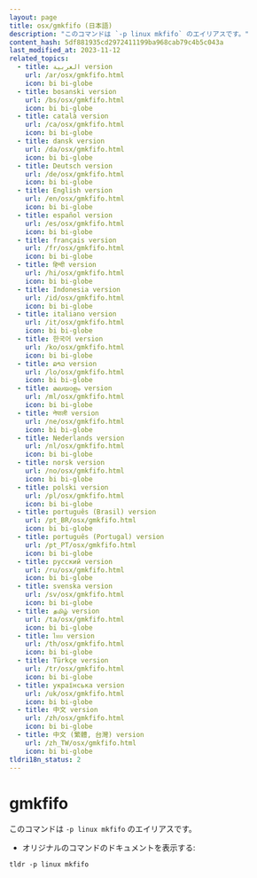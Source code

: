 ```yaml
---
layout: page
title: osx/gmkfifo (日本語)
description: "このコマンドは `-p linux mkfifo` のエイリアスです。"
content_hash: 5df881935cd2972411199ba968cab79c4b5c043a
last_modified_at: 2023-11-12
related_topics:
  - title: العربية version
    url: /ar/osx/gmkfifo.html
    icon: bi bi-globe
  - title: bosanski version
    url: /bs/osx/gmkfifo.html
    icon: bi bi-globe
  - title: català version
    url: /ca/osx/gmkfifo.html
    icon: bi bi-globe
  - title: dansk version
    url: /da/osx/gmkfifo.html
    icon: bi bi-globe
  - title: Deutsch version
    url: /de/osx/gmkfifo.html
    icon: bi bi-globe
  - title: English version
    url: /en/osx/gmkfifo.html
    icon: bi bi-globe
  - title: español version
    url: /es/osx/gmkfifo.html
    icon: bi bi-globe
  - title: français version
    url: /fr/osx/gmkfifo.html
    icon: bi bi-globe
  - title: हिन्दी version
    url: /hi/osx/gmkfifo.html
    icon: bi bi-globe
  - title: Indonesia version
    url: /id/osx/gmkfifo.html
    icon: bi bi-globe
  - title: italiano version
    url: /it/osx/gmkfifo.html
    icon: bi bi-globe
  - title: 한국어 version
    url: /ko/osx/gmkfifo.html
    icon: bi bi-globe
  - title: ລາວ version
    url: /lo/osx/gmkfifo.html
    icon: bi bi-globe
  - title: മലയാളം version
    url: /ml/osx/gmkfifo.html
    icon: bi bi-globe
  - title: नेपाली version
    url: /ne/osx/gmkfifo.html
    icon: bi bi-globe
  - title: Nederlands version
    url: /nl/osx/gmkfifo.html
    icon: bi bi-globe
  - title: norsk version
    url: /no/osx/gmkfifo.html
    icon: bi bi-globe
  - title: polski version
    url: /pl/osx/gmkfifo.html
    icon: bi bi-globe
  - title: português (Brasil) version
    url: /pt_BR/osx/gmkfifo.html
    icon: bi bi-globe
  - title: português (Portugal) version
    url: /pt_PT/osx/gmkfifo.html
    icon: bi bi-globe
  - title: русский version
    url: /ru/osx/gmkfifo.html
    icon: bi bi-globe
  - title: svenska version
    url: /sv/osx/gmkfifo.html
    icon: bi bi-globe
  - title: தமிழ் version
    url: /ta/osx/gmkfifo.html
    icon: bi bi-globe
  - title: ไทย version
    url: /th/osx/gmkfifo.html
    icon: bi bi-globe
  - title: Türkçe version
    url: /tr/osx/gmkfifo.html
    icon: bi bi-globe
  - title: українська version
    url: /uk/osx/gmkfifo.html
    icon: bi bi-globe
  - title: 中文 version
    url: /zh/osx/gmkfifo.html
    icon: bi bi-globe
  - title: 中文 (繁體, 台灣) version
    url: /zh_TW/osx/gmkfifo.html
    icon: bi bi-globe
tldri18n_status: 2
---
```

# gmkfifo

このコマンドは `-p linux mkfifo` のエイリアスです。

- オリジナルのコマンドのドキュメントを表示する:

`tldr -p linux mkfifo`
